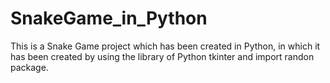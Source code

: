 # SnakeGame_in_Python
This is a Snake Game project which has been created in Python, in which it has been created by using the library of Python tkinter and import randon package.
